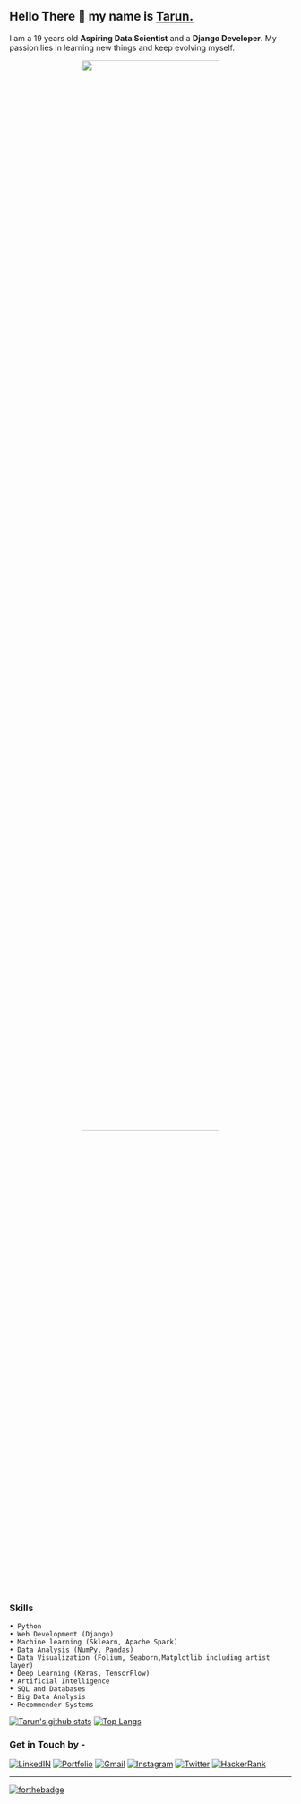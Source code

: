 ## Hello There 👋 my name is <a href="http://kambojtarun.pythonanywhere.com/">Tarun.</a>
I am a 19 years old **Aspiring Data Scientist** and a **Django Developer**. My passion lies in learning new things and keep evolving myself.
<p align="center">
  <a href="http://kambojtarun.pythonanywhere.com/"><img src="https://mack-1999.github.io/Makarand-Nikam-Portfolio/img/Banner/home-img.jpg" width="70%"></a>
</p>

### Skills 
    • Python
    • Web Development (Django)
    • Machine learning (Sklearn, Apache Spark) 
    • Data Analysis (NumPy, Pandas)
    • Data Visualization (Folium, Seaborn,Matplotlib including artist layer)
    • Deep Learning (Keras, TensorFlow)
    • Artificial Intelligence
    • SQL and Databases
    • Big Data Analysis
    • Recommender Systems
    
[![Tarun's github stats](https://github-readme-stats.vercel.app/api?username=Tarun-Kamboj&hide=stars&show_icons=true)](https://github.com/Tarun-Kamboj/github-readme-stats)
[![Top Langs](https://github-readme-stats.vercel.app/api/top-langs/?username=Tarun-Kamboj&layout=compact)](https://github.com/Tarun-Kamboj/github-readme-stats)

### Get in Touch by -

[![LinkedIN](https://img.shields.io/badge/LinkedIn--0077B5?style=for-the-badge&logo=LinkedIn)](https://www.linkedin.com/in/kambojtarun)
[![Portfolio](https://img.shields.io/badge/Portfolio--b25ef7?style=for-the-badge&logo=JSON+Web+Tokens)](https://kambojtarun.pythonanywhere.com/)
[![Gmail](https://img.shields.io/badge/Email_Me--D14836?style=for-the-badge&logo=Gmail)](mailto:kambojtarun02@gmail.com)
[![Instagram](https://img.shields.io/badge/Instagram--E4405F?style=for-the-badge&logo=Instagram)](https://www.instagram.com/___.t_a_r_u_n.___/)
[![Twitter](https://img.shields.io/badge/Twitter--1DA1F2?style=for-the-badge&logo=Twitter)](https://twitter.com/kamboj_tarun_02)
[![HackerRank](https://img.shields.io/badge/HackerRank--2EC866?style=for-the-badge&logo=Hackerrank)](https://www.hackerrank.com/Eternal_)
<hr>

[![forthebadge](https://forthebadge.com/images/badges/built-with-love.svg)](http://kambojtarun.pythonanywhere.com/)
